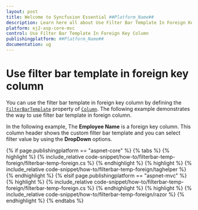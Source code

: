 ```yaml
---
layout: post
title: Welcome to Syncfusion Essential ##Platform_Name##
description: Learn here all about Use Filter Bar Template In Foreign Key Column of Syncfusion Essential ##Platform_Name## widgets based on HTML5 and jQuery.
platform: ej2-asp-core-mvc
control: Use Filter Bar Template In Foreign Key Column
publishingplatform: ##Platform_Name##
documentation: ug
---
```



# Use filter bar template in foreign key column

You can use the filter bar template in foreign key column by defining the [`FilterBarTemplate`](https://help.syncfusion.com/cr/aspnetcore-js2/Syncfusion.EJ2.Grids.GridColumn.html#Syncfusion_EJ2_Grids_GridColumn_FilterBarTemplate) property of [`Column`](https://help.syncfusion.com/cr/aspnetcore-js2/Syncfusion.EJ2.Grids.GridColumn.html). The following example demonstrates the way to use filter bar template in foreign column.

In the following example, The **Employee Name** is a foreign key column. This column header shows the custom filter bar template and you can select filter value by using the **DropDown** options.

{% if page.publishingplatform == "aspnet-core" %}
{% tabs %}
{% highlight %}
{% include_relative code-snippet/how-to/filterbar-temp-foreign/filterbar-temp-foreign.cs %}
{% endhighlight %}
{% highlight %}
{% include_relative code-snippet/how-to/filterbar-temp-foreign/taghelper %}
{% endhighlight %}
{% elsif page.publishingplatform == "aspnet-mvc" %}
{% highlight %} {% include_relative code-snippet/how-to/filterbar-temp-foreign/filterbar-temp-foreign.cs %}
{% endhighlight %}
{% highlight %}
{% include_relative code-snippet/how-to/filterbar-temp-foreign/razor %}
{% endhighlight %}
{% endtabs %}


